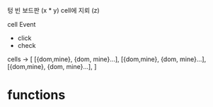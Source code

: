 텅 빈 보드판 (x * y)
cell에 지뢰 (z)

cell Event
- click
- check


cells -> [
    [{dom,mine}, {dom, mine}...],
    [{dom,mine}, {dom, mine}...],
    [{dom,mine}, {dom, mine}...],
]


# functions

